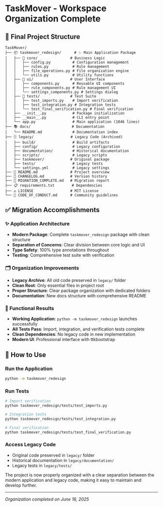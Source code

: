 # TaskMover - Workspace Organization Complete

## 📁 Final Project Structure

```
TaskMover/
├── 📦 taskmover_redesign/      # ✨ Main Application Package
│   ├── 🧠 core/               # Business Logic
│   │   ├── config.py          # Configuration management
│   │   ├── rules.py           # Rule management
│   │   ├── file_operations.py # File organization engine
│   │   └── utils.py           # Utility functions
│   ├── 🎨 ui/                 # User Interface
│   │   ├── components.py      # Reusable UI components
│   │   ├── rule_components.py # Rule management UI
│   │   └── settings_components.py # Settings dialog
│   ├── 🧪 tests/              # Test Suite
│   │   ├── test_imports.py    # Import verification
│   │   ├── test_integration.py # Integration tests
│   │   └── test_final_verification.py # Final verification
│   ├── __init__.py            # Package initialization
│   ├── __main__.py            # CLI entry point
│   └── app.py                 # Main application (1046 lines)
├── 📚 docs/                   # Documentation
│   └── README.md              # Documentation index
├── 🗄️ legacy/                 # Legacy Code (Archived)
│   ├── build/                 # Build artifacts
│   ├── config/                # Legacy configuration
│   ├── documentation/         # Historical documentation
│   ├── scripts/               # Legacy scripts
│   ├── taskmover/            # Original package
│   ├── tests/                 # Legacy tests
│   └── settings.yml           # Legacy settings
├── 📄 README.md               # Project overview
├── 📝 CHANGELOG.md            # Version history
├── 🚀 MIGRATION_COMPLETE.md   # Migration report
├── 📋 requirements.txt        # Dependencies
├── ⚖️ LICENSE                 # MIT License
└── 📜 CODE_OF_CONDUCT.md      # Community guidelines
```

## ✅ Migration Accomplishments

### ✨ Application Architecture
- **Modern Package**: Complete `taskmover_redesign` package with clean structure
- **Separation of Concerns**: Clear division between core logic and UI
- **Type Safety**: 100% type annotations throughout
- **Testing**: Comprehensive test suite with verification

### 🗂️ Organization Improvements
- **Legacy Archive**: All old code preserved in `legacy/` folder
- **Clean Root**: Only essential files in project root
- **Proper Structure**: Clear package organization with dedicated folders
- **Documentation**: New docs structure with comprehensive README

### 🎯 Functional Results
- **Working Application**: `python -m taskmover_redesign` launches successfully
- **All Tests Pass**: Import, integration, and verification tests complete
- **Clean Dependencies**: No legacy code in new implementation
- **Modern UI**: Professional interface with ttkbootstrap

## 🚀 How to Use

### Run the Application
```bash
python -m taskmover_redesign
```

### Run Tests
```bash
# Import verification
python taskmover_redesign/tests/test_imports.py

# Integration tests
python taskmover_redesign/tests/test_integration.py

# Final verification
python taskmover_redesign/tests/test_final_verification.py
```

### Access Legacy Code
- Original code preserved in `legacy/` folder
- Historical documentation in `legacy/documentation/`
- Legacy tests in `legacy/tests/`



The project is now properly organized with a clear separation between the modern application and legacy code, making it easy to maintain and develop further.

---

*Organization completed on June 16, 2025*
